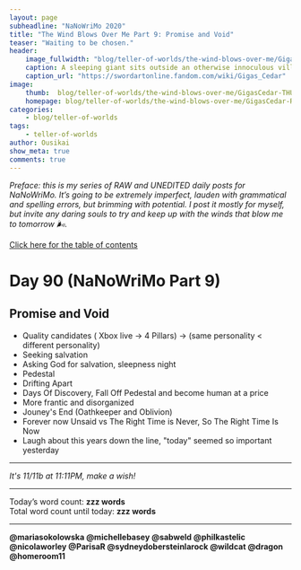```yaml
---
layout: page
subheadline: "NaNoWriMo 2020"
title: "The Wind Blows Over Me Part 9: Promise and Void"
teaser: "Waiting to be chosen."
header:
    image_fullwidth: "blog/teller-of-worlds/the-wind-blows-over-me/GigasCedar-HEAD.jpg"
    caption: A sleeping giant sits outside an otherwise innoculous village at the outskirts of the virtual realm...
    caption_url: "https://swordartonline.fandom.com/wiki/Gigas_Cedar"
image:
    thumb:  blog/teller-of-worlds/the-wind-blows-over-me/GigasCedar-THUMB.png
    homepage: blog/teller-of-worlds/the-wind-blows-over-me/GigasCedar-RAW.png
categories:
    - blog/teller-of-worlds
tags:   
    - teller-of-worlds
author: Ousikai
show_meta: true
comments: true
---
```

*Preface: this is my series of RAW and UNEDITED daily posts for NaNoWriMo. It’s going to be extremely imperfect, lauden with grammatical and spelling errors, but brimming with potential. I post it mostly for myself, but invite any daring souls to try and keep up with the winds that blow me to tomorrow :wind_face:.*

[Click here for the table of contents]({{site.url}}{{site.baseurl}}/blog/teller-of-worlds/the-wind-blows-over-me-table-of-contents) <br/>

# Day 90 (NaNoWriMo Part 9)     
## Promise and Void

- Quality candidates ( Xbox live -> 4 Pillars) -> (same personality < different personality)
- Seeking salvation
- Asking God for salvation, sleepness night
- Pedestal
- Drifting Apart
- Days Of Discovery, Fall Off Pedestal and become human at a price
- More frantic and disorganized
- Jouney's End (Oathkeeper and Oblivion)
- Forever now Unsaid vs The Right Time is Never, So The Right Time Is Now
- Laugh about this years down the line, "today" seemed so important yesterday

---

*It's 11/11b at 11:11PM, make a wish!*

---

Today’s word count: **zzz words** <br/>
Total word count until today: **zzz words** <br/>

-----

**@mariasokolowska @michellebasey @sabweld @philkastelic @nicolaworley @ParisaR @sydneydobersteinlarock @wildcat @dragon @homeroom11**